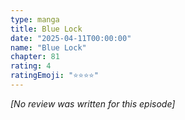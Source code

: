 ```yaml
---
type: manga
title: Blue Lock
date: "2025-04-11T00:00:00"
name: "Blue Lock"
chapter: 81
rating: 4
ratingEmoji: "⭐️⭐️⭐️⭐️"
---
```


_[No review was written for this episode]_